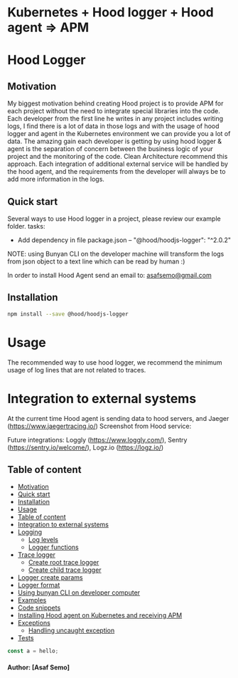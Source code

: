 # Kubernetes + Hood logger + Hood agent => APM

# Hood Logger

## Motivation
My biggest motivation behind creating Hood project is to provide APM for each project without the need to integrate special libraries into the code.
Each developer from the first line he writes in any project includes writing logs, I find there is a lot of data in those logs and with the usage of hood logger and agent in the Kubernetes environment we can provide you a lot of data.
The amazing gain each developer is getting by using hood logger & agent is the separation of concern between the business logic of your project and the monitoring of the code.
Clean Architecture recommend this approach.
Each integration of additional external service will be handled by the hood agent, and the requirements from the developer will always be to add more information in the logs.

## Quick start
Several ways to use Hood logger in a project, please review our example folder.
tasks:
* Add dependency in file package.json – 
"@hood/hoodjs-logger": "^2.0.2"

NOTE: using Bunyan CLI on the developer machine will transform the logs from json object to a text line which can be read by human :)

In order to install Hood Agent send an email to: asafsemo@gmail.com

## Installation
``` bash
npm install --save @hood/hoodjs-logger
```

# Usage
The recommended way to use hood logger, we recommend the minimum usage of log lines that are not related to traces.

# Integration to external systems
At the current time Hood agent is sending data to hood servers, and Jaeger (https://www.jaegertracing.io/)
Screenshot from Hood service:

Future integrations:
Loggly (https://www.loggly.com/), Sentry (https://sentry.io/welcome/), Logz.io (https://logz.io/) 



## Table of content
* [Motivation](#motivation)
* [Quick start](#quick-start)
* [Installation](#installation)
* [Usage](#usage)
* [Table of content](#table-of-content)
* [Integration to external systems](#Integration-to-external-systems)
* [Logging]()
    * [Log levels]()
    * [Logger functions]()
* [Trace logger]()
    * [Create root trace logger]()
    * [Create child trace logger]()
* [Logger create params]()
* [Logger format]()
* [Using bunyan CLI on developer computer]()
* [Examples]()
* [Code snippets]()
* [Installing Hood agent on Kubernetes and receiving APM]()
* [Exceptions]()
    * [Handling uncaught exception]()
* [Tests]()



``` js
const a = hello;

```


#### Author: [Asaf Semo]

